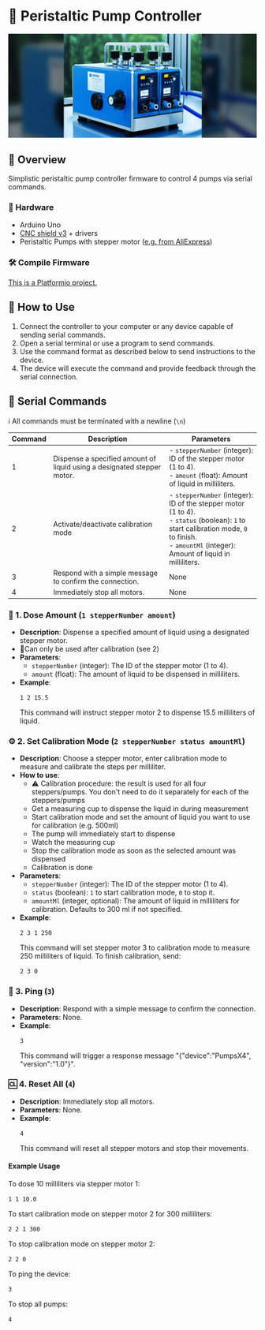 # 🚀 Peristaltic Pump Controller
![Header image](/assets/header.jpg)

## 📑 Overview
Simplistic peristaltic pump controller firmware to control 4 pumps via serial commands.

### 🔧 Hardware
* Arduino Uno
* [CNC shield v3](https://www.az-delivery.de/en/products/az-delivery-cnc-shield-v3) + drivers
* Peristaltic Pumps with stepper motor ([e.g. from AliExpress](https://de.aliexpress.com/item/1005004240331933.html))

### 🛠️ Compile Firmware
[This is a Platformio project.](https://platformio.org/)

## 📝 How to Use

1. Connect the controller to your computer or any device capable of sending serial commands.
2. Open a serial terminal or use a program to send commands.
3. Use the command format as described below to send instructions to the device.
4. The device will execute the command and provide feedback through the serial connection.

## 💬 Serial Commands

ℹ️ All commands must be terminated with a newline (`\n`)

| Command | Description                                                             | Parameters                                                                                                                                                                                            |
|---------|-------------------------------------------------------------------------|-------------------------------------------------------------------------------------------------------------------------------------------------------------------------------------------------------|
| 1       | Dispense a specified amount of liquid using a designated stepper motor. | - `stepperNumber` (integer): ID of the stepper motor (1 to 4). <br> - `amount` (float): Amount of liquid in milliliters.                                                                              |
| 2       | Activate/deactivate calibration mode                                    | - `stepperNumber` (integer): ID of the stepper motor (1 to 4). <br> - `status` (boolean): `1` to start calibration mode, `0` to finish. <br> - `amountMl` (integer): Amount of liquid in milliliters. |
| 3       | Respond with a simple message to confirm the connection.                | None                                                                                                                                                                                                  |
| 4       | Immediately stop all motors.                                            | None                                                                                                                                                                                                  |

### 🧪 1. Dose Amount (`1 stepperNumber amount`)
- **Description**: Dispense a specified amount of liquid using a designated stepper motor. 
- 🚨Can only be used after calibration (see 2)
- **Parameters**:
    - `stepperNumber` (integer): The ID of the stepper motor (1 to 4).
    - `amount` (float): The amount of liquid to be dispensed in milliliters.
- **Example**:
  ```plaintext
  1 2 15.5
  ```
  This command will instruct stepper motor 2 to dispense 15.5 milliliters of liquid.

### ⚙️ 2. Set Calibration Mode (`2 stepperNumber status amountMl`)
- **Description**: Choose a stepper motor, enter calibration mode to measure and calibrate the steps per milliliter.
- **How to use**:
    * ⚠️ Calibration procedure: the result is used for all four steppers/pumps. You don't need to do it separately for each of the steppers/pumps
    * Get a measuring cup to dispense the liquid in during measurement
    * Start calibration mode and set the amount of liquid you want to use for calibration (e.g. 500ml)
    * The pump will immediately start to dispense
    * Watch the measuring cup
    * Stop the calibration mode as soon as the selected amount was dispensed
    * Calibration is done
- **Parameters**:
    - `stepperNumber` (integer): The ID of the stepper motor (1 to 4).
    - `status` (boolean): `1` to start calibration mode, `0` to stop it.
    - `amountMl` (integer, optional): The amount of liquid in milliliters for calibration. Defaults to 300 ml if not specified.
- **Example**:
  ```plaintext
  2 3 1 250
  ```
  This command will set stepper motor 3 to calibration mode to measure 250 milliliters of liquid. To finish calibration, send:
  ```plaintext
  2 3 0
  ```

### 📡 3. Ping (`3`)
- **Description**: Respond with a simple message to confirm the connection.
- **Parameters**: None.
- **Example**:
  ```plaintext
  3
  ```
  This command will trigger a response message "{"device":"PumpsX4", "version":"1.0"}".

### 🆑 4. Reset All (`4`)
- **Description**: Immediately stop all motors.
- **Parameters**: None.
- **Example**:
  ```plaintext
  4
  ```
  This command will reset all stepper motors and stop their movements.

#### Example Usage

To dose 10 milliliters via stepper motor 1:
```plaintext
1 1 10.0
```

To start calibration mode on stepper motor 2 for 300 milliliters:
```plaintext
2 2 1 300
```

To stop calibration mode on stepper motor 2:
```plaintext
2 2 0
```

To ping the device:
```plaintext
3
```

To stop all pumps:
```plaintext
4
```